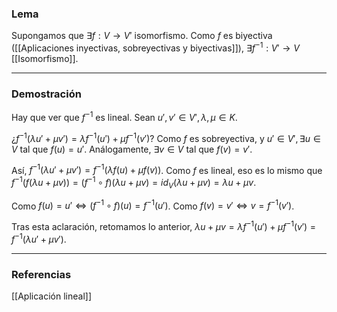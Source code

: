 ### Lema

Supongamos que $\exists f: V \rightarrow V'$  isomorfismo. Como $f$ es biyectiva ([[Aplicaciones inyectivas, sobreyectivas y biyectivas]]), $\exists f^{-1} : V' \rightarrow V$ [[Isomorfismo]].

---
### Demostración

Hay que ver que $f^{-1}$ es lineal. Sean $u', v' \in V', \lambda, \mu \in K$.

¿$f^{-1}(\lambda u' + \mu v') = \lambda f^{-1}(u') + \mu f^{-1}(v')$? Como $f$ es sobreyectiva, y $u' \in V', \exists u \in V$ tal que $f(u) = u'$. Análogamente, $\exists v \in V$ tal que $f(v) = v'$.

Así, $f^{-1}(\lambda u' + \mu v') = f^{-1}(\lambda f(u) + \mu f(v))$. Como $f$ es lineal, eso es lo mismo que $f^{-1}(f(\lambda u + \mu v)) =  (f^{-1} \circ f)(\lambda u + \mu v) = id_V(\lambda u + \mu v) = \lambda u + \mu v$.

Como $f(u) = u' \iff (f^{-1} \circ f)(u) =f^{-1}(u')$.
Como $f(v) = v' \iff v = f^{-1}(v')$.

Tras esta aclaración, retomamos lo anterior, $\lambda u + \mu v = \lambda f^{-1}(u') + \mu f^{-1}(v') = f^{-1}(\lambda u' + \mu v')$.

---
### Referencias

[[Aplicación lineal]]